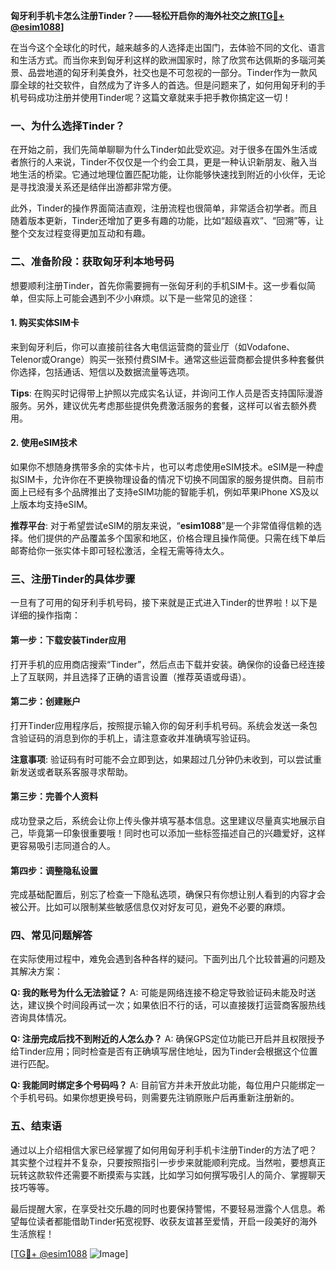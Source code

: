 **匈牙利手机卡怎么注册Tinder？——轻松开启你的海外社交之旅[[TG💪+ @esim1088](https://t.me/s/esim1088)]**

在当今这个全球化的时代，越来越多的人选择走出国门，去体验不同的文化、语言和生活方式。而当你来到匈牙利这样的欧洲国家时，除了欣赏布达佩斯的多瑙河美景、品尝地道的匈牙利美食外，社交也是不可忽视的一部分。Tinder作为一款风靡全球的社交软件，自然成为了许多人的首选。但是问题来了，如何用匈牙利的手机号码成功注册并使用Tinder呢？这篇文章就来手把手教你搞定这一切！

### 一、为什么选择Tinder？

在开始之前，我们先简单聊聊为什么Tinder如此受欢迎。对于很多在国外生活或者旅行的人来说，Tinder不仅仅是一个约会工具，更是一种认识新朋友、融入当地生活的桥梁。它通过地理位置匹配功能，让你能够快速找到附近的小伙伴，无论是寻找浪漫关系还是结伴出游都非常方便。

此外，Tinder的操作界面简洁直观，注册流程也很简单，非常适合初学者。而且随着版本更新，Tinder还增加了更多有趣的功能，比如“超级喜欢”、“回溯”等，让整个交友过程变得更加互动和有趣。

### 二、准备阶段：获取匈牙利本地号码

想要顺利注册Tinder，首先你需要拥有一张匈牙利的手机SIM卡。这一步看似简单，但实际上可能会遇到不少小麻烦。以下是一些常见的途径：

#### 1. **购买实体SIM卡**
   来到匈牙利后，你可以直接前往各大电信运营商的营业厅（如Vodafone、Telenor或Orange）购买一张预付费SIM卡。通常这些运营商都会提供多种套餐供你选择，包括通话、短信以及数据流量等选项。

   **Tips**: 在购买时记得带上护照以完成实名认证，并询问工作人员是否支持国际漫游服务。另外，建议优先考虑那些提供免费激活服务的套餐，这样可以省去额外费用。

#### 2. **使用eSIM技术**
   如果你不想随身携带多余的实体卡片，也可以考虑使用eSIM技术。eSIM是一种虚拟SIM卡，允许你在不更换物理设备的情况下切换不同国家的服务提供商。目前市面上已经有多个品牌推出了支持eSIM功能的智能手机，例如苹果iPhone XS及以上版本均支持eSIM。

   **推荐平台**: 对于希望尝试eSIM的朋友来说，“**esim1088**”是一个非常值得信赖的选择。他们提供的产品覆盖多个国家和地区，价格合理且操作简便。只需在线下单后邮寄给你一张实体卡即可轻松激活，全程无需等待太久。

### 三、注册Tinder的具体步骤

一旦有了可用的匈牙利手机号码，接下来就是正式进入Tinder的世界啦！以下是详细的操作指南：

#### 第一步：下载安装Tinder应用
   打开手机的应用商店搜索“Tinder”，然后点击下载并安装。确保你的设备已经连接上了互联网，并且选择了正确的语言设置（推荐英语或母语）。

#### 第二步：创建账户
   打开Tinder应用程序后，按照提示输入你的匈牙利手机号码。系统会发送一条包含验证码的消息到你的手机上，请注意查收并准确填写验证码。

   **注意事项**: 验证码有时可能不会立即到达，如果超过几分钟仍未收到，可以尝试重新发送或者联系客服寻求帮助。

#### 第三步：完善个人资料
   成功登录之后，系统会让你上传头像并填写基本信息。这里建议尽量真实地展示自己，毕竟第一印象很重要哦！同时也可以添加一些标签描述自己的兴趣爱好，这样更容易吸引志同道合的人。

#### 第四步：调整隐私设置
   完成基础配置后，别忘了检查一下隐私选项，确保只有你想让别人看到的内容才会被公开。比如可以限制某些敏感信息仅对好友可见，避免不必要的麻烦。

### 四、常见问题解答

在实际使用过程中，难免会遇到各种各样的疑问。下面列出几个比较普遍的问题及其解决方案：

**Q: 我的账号为什么无法验证？**
A: 可能是网络连接不稳定导致验证码未能及时送达，建议换个时间段再试一次；如果依旧不行的话，可以直接拨打运营商客服热线咨询具体情况。

**Q: 注册完成后找不到附近的人怎么办？**
A: 确保GPS定位功能已开启并且权限授予给Tinder应用；同时检查是否有正确填写居住地址，因为Tinder会根据这个位置进行匹配。

**Q: 我能同时绑定多个号码吗？**
A: 目前官方并未开放此功能，每位用户只能绑定一个手机号码。如果你想更换号码，则需要先注销原账户后再重新注册新的。

### 五、结束语

通过以上介绍相信大家已经掌握了如何用匈牙利手机卡注册Tinder的方法了吧？其实整个过程并不复杂，只要按照指引一步步来就能顺利完成。当然啦，要想真正玩转这款软件还需要不断摸索与实践，比如学习如何撰写吸引人的简介、掌握聊天技巧等等。

最后提醒大家，在享受社交乐趣的同时也要保持警惕，不要轻易泄露个人信息。希望每位读者都能借助Tinder拓宽视野、收获友谊甚至爱情，开启一段美好的海外生活旅程！

[[TG💪+ @esim1088](https://t.me/s/esim1088) ![Image](https://i.postimg.cc/4NQfJmqS/Snipaste-2025-05-13-00-14-12.png)]